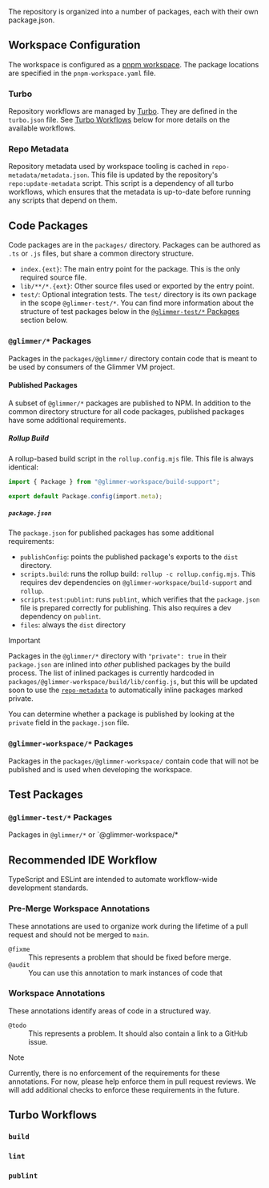 The repository is organized into a number of packages, each with their own package.json.

## Workspace Configuration

The workspace is configured as a [pnpm workspace](https://pnpm.io/workspaces). The package locations
are specified in the `pnpm-workspace.yaml` file.

### Turbo

Repository workflows are managed by [Turbo](https://turbo.build). They are defined in the
`turbo.json` file. See [Turbo Workflows](#turbo-workflows) below for more details on the available
workflows.

### Repo Metadata

Repository metadata used by workspace tooling is cached in `repo-metadata/metadata.json`. This file
is updated by the repository's `repo:update-metadata` script. This script is a dependency of all
turbo workflows, which ensures that the metadata is up-to-date before running any scripts that
depend on them.

## Code Packages

Code packages are in the `packages/` directory. Packages can be authored as `.ts` or `.js` files,
but share a common directory structure.

- `index.{ext}`: The main entry point for the package. This is the only required source file.
- `lib/**/*.{ext}`: Other source files used or exported by the entry point.
- `test/`: Optional integration tests. The `test/` directory is its own package in the scope
  `@glimmer-test/*`. You can find more information about the structure of test packages
  below in the [`@glimmer-test/*` Packages](#glimmer-test-packages) section below.

### `@glimmer/*` Packages

Packages in the `packages/@glimmer/` directory contain code that is meant to be used by consumers of the
Glimmer VM project.

#### Published Packages

A subset of `@glimmer/*` packages are published to NPM. In addition to the common directory
structure for all code packages, published packages have some additional requirements.

##### Rollup Build

A rollup-based build script in the `rollup.config.mjs` file. This file is always identical:

```ts
import { Package } from "@glimmer-workspace/build-support";

export default Package.config(import.meta);
```

##### `package.json`

The `package.json` for published packages has some additional requirements:

- `publishConfig`: points the published package's exports to the `dist` directory.
- `scripts.build`: runs the rollup build: `rollup -c rollup.config.mjs`. This requires dev
  dependencies on `@glimmer-workspace/build-support` and `rollup`.
- `scripts.test:publint`: runs `publint`, which verifies that the `package.json` file is prepared
  correctly for publishing. This also requires a dev dependency on `publint`.
- `files`: always the `dist` directory

> [!IMPORTANT]
>
> Packages in the `@glimmer/*` directory with `"private": true` in their `package.json` are inlined
> into _other_ published packages by the build process. The list of inlined packages is currently
> hardcoded in `packages/@glimmer-workspace/build/lib/config.js`, but this will be updated soon to
> use the [`repo-metadata`](#repo-metadata) to automatically inline packages marked private.
>
> You can determine whether a package is published by looking at the `private` field in the
> `package.json` file.

### `@glimmer-workspace/*` Packages

Packages in the `packages/@glimmer-workspace/` contain code that will not be published and is used when developing the workspace.

## Test Packages

### `@glimmer-test/*` Packages

Packages in `@glimmer/*` or `@glimmer-workspace/\*

## Recommended IDE Workflow

TypeScript and ESLint are intended to automate workflow-wide development standards.

### Pre-Merge Workspace Annotations

These annotations are used to organize work during the lifetime of a pull request and should not be
merged to `main`.

<dl>
  <dt><code>@fixme</code></dt>
  <dd>This represents a problem that should be fixed before merge.</dd>
  <dt><code>@audit</code></dt>
  <dd>You can use this annotation to mark instances of code that
</dl>

### Workspace Annotations

These annotations identify areas of code in a structured way.

<dl>
  <dt><code>@todo</code></dt>
  <dd>This represents a problem. It should also contain a link to a GitHub issue.</dd>
</dl>

> [!NOTE]
>
> Currently, there is no enforcement of the requirements for these annotations. For now, please
> help enforce them in pull request reviews. We will add additional checks to enforce these
> requirements in the future.

## Turbo Workflows

### `build`

### `lint`

### `publint`
